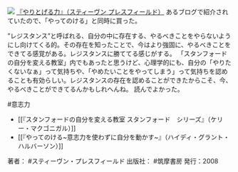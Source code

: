 [![](https://images-fe.ssl-images-amazon.com/images/I/41EJcWTL1bL._SL160_.jpg)](http://www.amazon.co.jp/exec/obidos/ASIN/4480863826/choiyaki81-22/ref=nosim)
[『やりとげる力』（スティーヴン プレスフィールド）](http://www.amazon.co.jp/exec/obidos/ASIN/4480863826/choiyaki81-22/ref=nosim)
あるブログで紹介されていたので、「やってのける」と同時に買った。

”レジスタンス”と呼ばれる、自分の中に存在する、やるべきことをやらないようにし向けてくる的。その存在を知ったことで、今はより強固に、やるべきことをできてる感覚がある。レジスタンスに勝ててる感じがする。
「スタンフォードの自分を変える教室」内でもあったと思うけど、心理学的にも、自分の「やりたくないなぁ」って気持ちや、「やめたいことをやってしまう」って気持ちを認めることも有効らしい。レジスタンスの存在を認めることができたからこそ、今、やるべきことができてるんかもしれへんね。
読んでよかった。

#意志力

- [[『スタンフォードの自分を変える教室 スタンフォード　シリーズ』（ケリー・マクゴニガル）]]
- [[『やってのける~意志力を使わずに自分を動かす~』（ハイディ・グラント・ハルバーソン）]]

著者： #スティーヴン・プレスフィールド
出版社： #筑摩書房 
発行：2008

